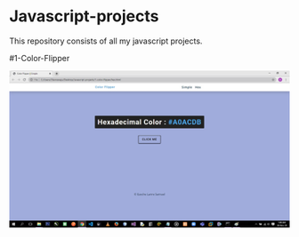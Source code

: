 # Javascript-projects
This repository consists of all my javascript projects.


#1-Color-Flipper

![1-color-flipper](https://github.com/LanreSam/Javascript-projects/blob/master/1-color-flipper/color-flipper.jpg)
